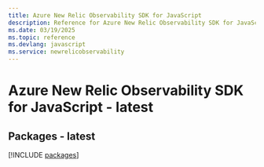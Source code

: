 ```yaml
---
title: Azure New Relic Observability SDK for JavaScript
description: Reference for Azure New Relic Observability SDK for JavaScript
ms.date: 03/19/2025
ms.topic: reference
ms.devlang: javascript
ms.service: newrelicobservability
---
```

# Azure New Relic Observability SDK for JavaScript - latest
## Packages - latest
[!INCLUDE [packages](new-relic-observability-index.md)]